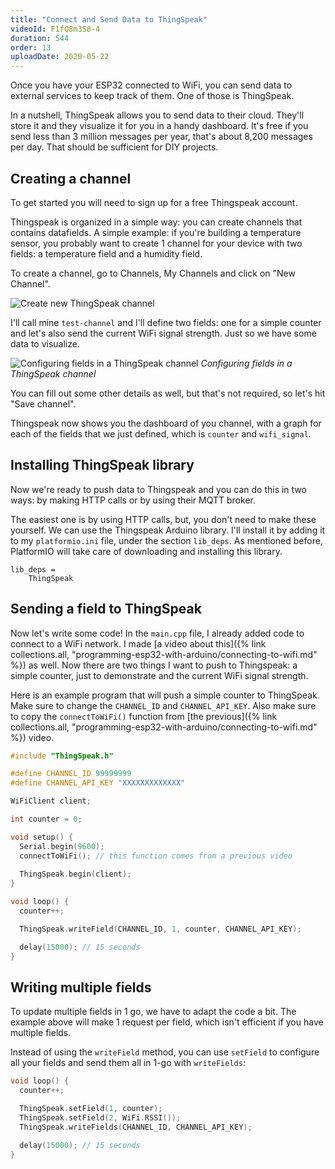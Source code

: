 ```yaml
---
title: "Connect and Send Data to ThingSpeak"
videoId: F1fQ8m3S8-4
duration: 544
order: 13
uploadDate: 2020-05-22
---
```


Once you have your ESP32 connected to WiFi, you can send data to external services to keep track of them. One of those is ThingSpeak.

In a nutshell, ThingSpeak allows you to send data to their cloud. They'll store it and they visualize it for you in a handy dashboard. It's free if you send less than 3 million messages per year, that's about 8,200 messages per day. That should be sufficient for DIY projects.

## Creating a channel
To get started you will need to sign up for a free Thingspeak account. 

Thingspeak is organized in a simple way: you can create channels that contains datafields. A simple example: if you're building a temperature sensor, you probably want to create 1 channel for your device with two fields: a temperature field and a humidity field.

To create a channel, go to Channels, My Channels and click on "New Channel".

![Create new ThingSpeak channel]({{page.url}}../images/thingspeak-create-channel.png)

I'll call mine `test-channel` and I'll define two fields: one for a simple counter and let's also send the current WiFi signal strength. Just so we have some data to visualize.

![Configuring fields in a ThingSpeak channel]({{page.url}}../images/thingspeak-channel-fields.png)
*Configuring fields in a ThingSpeak channel*

You can fill out some other details as well, but that's not required, so let's hit "Save channel". 

Thingspeak now shows you the dashboard of you channel, with a graph for each of the fields that we just defined, which is `counter` and `wifi_signal`.

## Installing ThingSpeak library
Now we're ready to push data to Thingspeak and you can do this in two ways: by making HTTP calls or by using their MQTT broker.

The easiest one is by using HTTP calls, but, you don't need to make these yourself. We can use the Thingspeak Arduino library. I'll install it by adding it to my `platformio.ini` file, under the section `lib_deps`. As mentioned before, PlatformIO will take care of downloading and installing this library.

```
lib_deps = 
	ThingSpeak
```

## Sending a field to ThingSpeak
Now let's write some code! In the `main.cpp` file, I already added code to connect to a WiFi network. I made [a video about this]({% link collections.all, "programming-esp32-with-arduino/connecting-to-wifi.md" %}) as well. Now there are two things I want to push to Thingspeak: a simple counter, just to demonstrate and the current WiFi signal strength.

Here is an example program that will push a simple counter to ThingSpeak. Make sure to change the `CHANNEL_ID` and `CHANNEL_API_KEY`. Also make sure to copy the `connectToWiFi()` function from [the previous]({% link collections.all, "programming-esp32-with-arduino/connecting-to-wifi.md" %}) video.

```cpp
#include "ThingSpeak.h"

#define CHANNEL_ID 99999999
#define CHANNEL_API_KEY "XXXXXXXXXXXXX"

WiFiClient client;

int counter = 0;

void setup() {
  Serial.begin(9600);
  connectToWiFi(); // this function comes from a previous video
  
  ThingSpeak.begin(client);
}

void loop() {
  counter++;

  ThingSpeak.writeField(CHANNEL_ID, 1, counter, CHANNEL_API_KEY);

  delay(15000); // 15 seconds
}
```

## Writing multiple fields
To update multiple fields in 1 go, we have to adapt the code a bit. The example above will make 1 request per field, which isn't efficient if you have multiple fields.

Instead of using the `writeField` method, you can use `setField` to configure all your fields and send them all in 1-go with `writeFields`:

```cpp
void loop() {
  counter++;

  ThingSpeak.setField(1, counter);
  ThingSpeak.setField(2, WiFi.RSSI());
  ThingSpeak.writeFields(CHANNEL_ID, CHANNEL_API_KEY);

  delay(15000); // 15 seconds
}
```